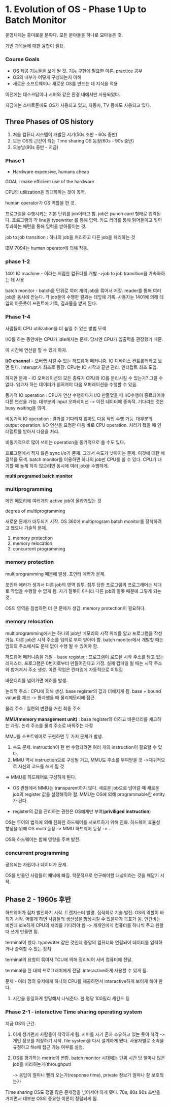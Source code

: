 # 1. Evolution of OS - Phase 1 Up to Batch Monitor

운영체제는 흥미로운 분야다. 모든 분야들을 하나로 모아놓은 것.

기반 과목들에 대한 융합이 필요.



### Course Goals

- OS 제공 기능들을 보게 될 것. 기능 구현에 필요한 이론, practice 공부
- OS의 내부가 어떻게 구성되는지 이해
- 새로운 소프트웨어나 새로운 OS를 만드는 데 지식을 적용



이전에는 데스크탑이나 서버와 같은 환경 내에서만 사용되었다.

지금에는 스마트폰에도 OS가 사용되고 있고, 자동차, TV 등에도 사용되고 있다.



## Three Phases of OS history

1. 처음 컴퓨터 시스템이 개발된 시기(50s 초반 - 60s 중반)
2. 모든 OS의 근간이 되는 Time sharing OS 등장(60s - 90s 중반)
3. 오늘날(90s 중반 - 지금)



### Phase 1

- Hardware expensive, humans cheap

GOAL : make efficient use of the hardware



CPU의 utilization을 최대화하는 것이 목적.

human operator가 OS 역할을 한 것.

프로그램을 수행시키는 기본 단위를 job이라고 함. job은 punch card 형태로 입력된다.  프로그램의 각 line을 typewriter 를 통해 입력. 카드 리더를 통해 읽어들이고 빛이 투과하는 패턴을 통해 입력을 받아들이는 것.

job to job transition : 하나의 job을 처리하고 다른 job을 처리하는 것



IBM 7094는 human operator에 의해 작동.



### phase 1-2

1401 IO machine - 이라는 저렴한 컴퓨터를 개발 ->job to job transition을 가속화하는 데 사용

batch monitor - batch를 단위로 여러 개의 job을 묶어서 저장. reader를 통해 여러 job을 동시에 받는다. 각 job들이 수행한 결과는 테잎에 기록. 사용자는 1401에 의해 테입의 아웃풋이 프린트에 기록, 결과물을 받게 된다.



### Phase 1-4

사람들이 CPU utilization을 더 높일 수 있는 방법 모색

I/O를 하는 동안에는 CPU가 idle해지는 문제. 당시엔 CPU가 입출력을 관장했기 때문.

이 시간에 연산을 할 수 있게 하자.

**I/O channel** - 오버랩 시킬 수 있는 하드웨어 메커니즘. IO 디바이스 컨트롤러라고 보면 된다. Interupt가 최초로 등장. CPU는 IO 시작과 끝만 관리. 인터럽트 최초 도입. 



하지만 문제 - IO 오퍼레이션의 모든 종류가 CPU와 IO를 분리시킬 수 있는가? 그럴 수 없다. 읽고자 하는 데이터가 읽혀져야 다음 오퍼레이션을 수행할 수 있음. 



동기적 IO operation : CPU가 연산 수행하다가 I/O 만들었을 때 I/O수행이 종료되어야 다른 연산을 가능. 대부분의 input 오퍼레이션 -> 이전 데이터에 종속적. 기다리는 것은 busy waiting을 의미.

비동기적 IO operation : 결과를 기다리지 않아도 다음 작업 수행 가능. 대부분의 output operation. I/O 연산을 요청한 다음 바로 CPU operation. 처리가 됐을 때 인터럽트를 받아서 다음을 처리.



비동기적으로 많이 쓰이는 operation을 동기적으로 쓸 수도 있다.



프로그램에서 적지 않은 sync i/o가 존재. 그래서 속도가 낮아지는 문제. 이것에 대한 해결책을 모색. batch monitor를 이용하면 하나의 job만 CPU를 쓸 수 있다. CPU가 대기할 때 놀게 하지 않으려면 동시에 여러 job을 수행하게.



**multi programed batch monitor**



### multiprogramming

메인 메모리에 여러개의 active job이 올라가있는 것

degree of multiprogramming



새로운 문제가 대두되기 시작. OS 360에 multiprogram batch monitor를 장착하려고 했으나 기술적 문제.

1. memory protection
2. memory relocation
3. concurrent programming



### memory protection

multiprogramming 때문에 발생. 포인터 에러가 문제.

포인터 에러가 생겨서 다른 job의 영역 침투. 침투 당한 프로그램의 프로그래머는 제대로 작업을 수행할 수 없게 됨. 자기 잘못이 아니라 다른 job의 잘못 때문에 그렇게 되는 것.

OS의 영역을 침범하면 더 큰 문제가 생김. memory protection이 필요하다.



### memory relocation

multiprogramming에서는 하나의 job만 메모리의 시작 위치를 알고 프로그램을 작성 가능. 다른 job은 시작 주소를 임의로 부여 받아야 함. batch monitor에서 개발할 때는 임의의 주소에서도 문제 없이 수행 될 수 있어야 함.

하드웨어 메커니즘을 개발 - base register : 프로그램이 로드된 시작 주소를 담고 있는 레지스터. 프로그램은 0번지로부터 만들어진다고 가정. 실제 컴파일 될 때는 시작 주소와 합쳐져서 주소 생성. 이런 작업은 런타임에 자동적으로 이뤄짐

바운더리를 넘어가면 에러를 발생.



논리적 주소 : CPU에 의해 생성. base register의 값과 더해지게 됨. base + bound value를 체크 -> 통과했을 때 물리메모리에 접근. 

물리 주소 : 일련의 변환을 거친 최종 주소



**MMU(memory management unit)** : base register와 더하고 바운더리를 체크하는 과정. 논리 주소를 물리 주소로 바꿔주는 과정

MMU를 소프트웨어로 구현하면 두 가지 문제가 발생.

1. 속도 문제. instruction이 한 번 수행되려면 여러 개의 instruction이 필요할 수 있다.
2. MMU 역시 instruction으로 구성될 거고, MMU도 주소를 부여받을 것 ->재귀적으로 자신의 코드를 쓰게 될 것

=> MMU를 하드웨어로 구성하게 된다.



- OS 관점에서 MMU는 transparent하지 않다. 새로운 job으로 넘어갈 때 새로운 job의 register 값을 설정해줘야 함. MMU는 OS에 의해 programmable한 entity가 된다.

- register의 값을 관리하는 권한은 OS에게만 부여(**priviliged instruction**)



OS는 무어의 법칙에 의해 진화한 하드웨어를 서포트하기 위해 진화. 하드웨어 효율성 향상을 위해 OS multi 등장 -> MMU 하드웨어 등장 -> ...

OS와 하드웨어는 함께 영향을 주며 발전. 



### concurrent programming

공유되는 자원이나 데이터가 문제.



OS를 만들던 사람들이 패닉에 빠짐. 학문적으로 연구해야할 대상이라는 것을 깨닫기 시작.





## Phase 2 - 1960s 후반

하드웨어가 점차 발전하기 시작. 트랜지스터 발명. 집적회로 기술 발전. OS의 역할이 바뀌기 시작. 어떻게 하면 사람들의 생산성을 향상시킬 수 있을까가 목표가 됨. 인건비는 비싼데 idle하게 CPU의 처리를 기다려야 함 -> 개개인에게 컴퓨터를 하나씩 주고 원할때 쓰게 만들면 됨. 

terminal이 쌌다. typowriter 같은 것인데 중앙의 컴퓨터와 연결되어 데이터를 입력하거나 출력할 수 있는 장치

terminal의 요청이 묶여서 TCU에 의해 정리되어 서버 컴퓨터에 전달. 

terminal을 한 대씩 프로그래머에게 전달. interactive하게 사용할 수 있게 됨.



문제 - 여러 명의 유저에게 하나의 CPU를 제공하면서 interactive하게 보이게 해야 한다.

1. 시간을 동일하게 할당해서 나눠준다. 한 명당 100밀리 세컨드 등



### Phase 2-1 - interactive Time sharing operating system

지금 OS의 근간.

1. 이게 생기면서 사람들이 착각하게 됨. 서버를 자기 혼자 소유하고 있는 듯이 착각 -> 개인 정보를 저장하기 시작. file system을 다시 설계하게 됐다. 사용자별로 소속을 규정하고 file에 접근 가능 여부를 설정. 

2. OS를 평가하는 metric이 변함. batch monitor 시대에는 단위 시간 당 얼마나 많은 job을 처리하는가(throughput)

   -> 응답이 얼마나 빨리 오는가(response time), private 정보가 얼마나 잘 보호되는가

Time sharing OS도 정말 많은 문제점을 넘어서야 하게 됐다. 70s, 80s 90s 초반을 거치면서 대부분 OS의 중요한 이론이 정립되게 됨.



















